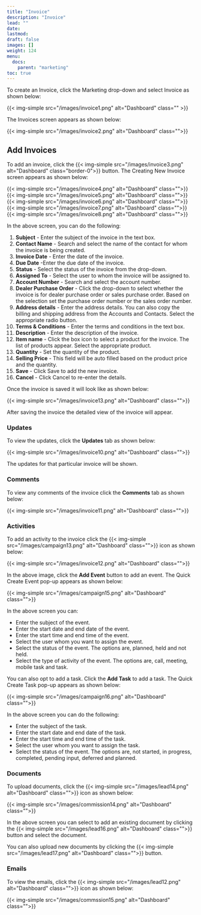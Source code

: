 ```yaml
---
title: "Invoice"
description: "Invoice"
lead: ""
date:
lastmod:
draft: false
images: []
weight: 124
menu:
  docs:
    parent: "marketing"
toc: true
---
```


To create an Invoice, click the Marketing drop-down and select Invoice as shown below:

{{< img-simple src="/images/invoice1.png"  alt="Dashboard" class="" >}}

The Invoices screen appears as shown below:

{{< img-simple src="/images/invoice2.png"  alt="Dashboard" class="">}}

## Add Invoices
To add an invoice, click the {{< img-simple src="/images/invoice3.png"  alt="Dashboard" class="border-0">}} button. The Creating New Invoice screen appears as shown below:

{{< img-simple src="/images/invoice4.png"  alt="Dashboard" class="">}}
{{< img-simple src="/images/invoice5.png"  alt="Dashboard" class="">}}
{{< img-simple src="/images/invoice6.png"  alt="Dashboard" class="">}}
{{< img-simple src="/images/invoice7.png"  alt="Dashboard" class="">}}
{{< img-simple src="/images/invoice8.png"  alt="Dashboard" class="">}}

In the above screen, you can do the following:

1.	**Subject** - Enter the subject of the invoice in the text box.
2.	**Contact Name** - Search and select the name of the contact for whom the invoice is being created.
3.	**Invoice Date** - Enter the date of the invoice.
4.	**Due Date** -Enter the due date of the invoice.
5.  **Status** - Select the status of the invoice from the drop-down.
6.	**Assigned To** - Select the user to whom the invoice will be assigned to.
7.	**Account Number** - Search and select the account number.
8.	**Dealer Purchase Order** - Click the drop-down to select whether the invoice is for dealer purchase order or sales purchase order. Based on the selection set the purchase order number or the sales order number.
9.	**Address details** - Enter the address details. You can also copy the billing and shipping address from the Accounts and Contacts. Select the appropriate radio button.
10.	**Terms & Conditions** - Enter the terms and conditions in the text box.
11.	**Description** - Enter the description of the invoice.
12.	**Item name** - Click the box icon to select a product for the invoice. The list of products appear. Select the appropriate product.
13.	**Quantity** - Set the quantity of the product.
14.	**Selling Price** - This field will be auto filled based on the product price and the quantity.
28.	**Save** - Click Save to add the new invoice.
29.	**Cancel** - Click Cancel to re-enter the details.

Once the invoice is saved it will look like as shown below:

{{< img-simple src="/images/invoice13.png"  alt="Dashboard" class="">}}

After saving the invoice the detailed view of the invoice will appear.

### Updates

To view the updates, click the **Updates** tab as shown below:

{{< img-simple src="/images/invoice10.png"  alt="Dashboard" class="">}}

The updates for that particular invoice will be shown.

### Comments

To view any comments of the invoice click the **Comments** tab as shown below:

{{< img-simple src="/images/invoice11.png"  alt="Dashboard" class="">}}

### Activities

To add an activity to the invoice click the {{< img-simple src="/images/campaign13.png"  alt="Dashboard" class="">}} icon as shown below:

{{< img-simple src="/images/invoice12.png"  alt="Dashboard" class="">}}

In the above image, click the **Add Event** button to add an event. The Quick Create Event pop-up appears as shown below:

{{< img-simple src="/images/campaign15.png"  alt="Dashboard" class="">}}

In the above screen you can:

* Enter the subject of the event.
* Enter the start date and end date of the event.
* Enter the start time and end time of the event.
* Select the user whom you want to assign the event.
* Select the status of the event. The options are, planned, held and not held.
* Select the type of activity of the event. The options are, call, meeting, mobile task and task.

You can also opt to add a task. Click the **Add Task** to add a task. The Quick Create Task pop-up appears as shown below:

{{< img-simple src="/images/campaign16.png"  alt="Dashboard" class="">}}

In the above screen you can do the following:

* Enter the subject of the task.
* Enter the start date and end date of the task.
* Enter the start time and end time of the task.
* Select the user whom you want to assign the task.
* Select the status of the event. The options are, not started, in progress, completed,  pending input, deferred and planned.

### Documents

To upload documents, click the {{< img-simple src="/images/lead14.png"  alt="Dashboard" class="">}} icon as shown below:

{{< img-simple src="/images/commission14.png"  alt="Dashboard" class="">}}

In the above screen you can select to add an existing document by clicking the {{< img-simple src="/images/lead16.png"  alt="Dashboard" class="">}} button and select the document.

You can also upload new documents by clicking the {{< img-simple src="/images/lead17.png"  alt="Dashboard" class="">}} button.

### Emails

To view the emails, click the {{< img-simple src="/images/lead12.png"  alt="Dashboard" class="">}}  icon as shown below:

{{< img-simple src="/images/commssion15.png"  alt="Dashboard" class="">}}
